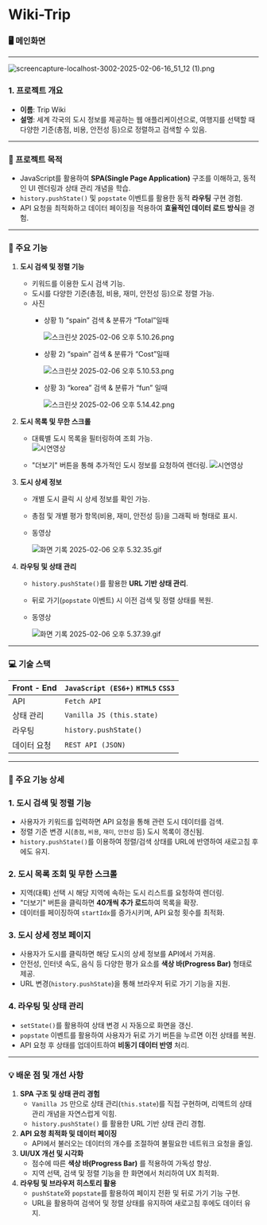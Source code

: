 # Wiki-Trip

### 🖥️ 메인화면

---

![screencapture-localhost-3002-2025-02-06-16_51_12 (1).png](attachment:2768ff53-6c9a-4763-8ffe-056422c4f2ea:screencapture-localhost-3002-2025-02-06-16_51_12_(1).png)

### **1. 프로젝트 개요**

- **이름**: Trip Wiki
- **설명**: 세계 각국의 도시 정보를 제공하는 웹 애플리케이션으로, 여행지를 선택할 때 다양한 기준(총점, 비용, 안전성 등)으로 정렬하고 검색할 수 있음.

---

### **📝 프로젝트 목적**

- JavaScript를 활용하여 **SPA(Single Page Application)** 구조를 이해하고, 동적인 UI 렌더링과 상태 관리 개념을 학습.
- `history.pushState()` 및 `popstate` 이벤트를 활용한 동적 **라우팅** 구현 경험.
- API 요청을 최적화하고 데이터 페이징을 적용하여 **효율적인 데이터 로드 방식**을 경험.

---

### **📌 주요 기능**

1. **도시 검색 및 정렬 기능**
    - 키워드를 이용한 도시 검색 기능.
    - 도시를 다양한 기준(총점, 비용, 재미, 안전성 등)으로 정렬 가능.
    - 사진
        - 상황 1) “spain” 검색 & 분류가 “Total”일때
            
            ![스크린샷 2025-02-06 오후 5.10.26.png](attachment:32b50d11-ae6f-4485-a66b-ee5a40dca177:스크린샷_2025-02-06_오후_5.10.26.png)
            
        - 상황 2) “spain” 검색 & 분류가 “Cost”일때
            
            ![스크린샷 2025-02-06 오후 5.10.53.png](attachment:c754afea-e2de-4c78-a5ee-3a2747d38894:스크린샷_2025-02-06_오후_5.10.53.png)
            
        - 상황 3) “korea” 검색 & 분류가 “fun” 일때
            
            ![스크린샷 2025-02-06 오후 5.14.42.png](attachment:2404d3a5-99e9-43d0-83f7-04dd709816f9:스크린샷_2025-02-06_오후_5.14.42.png)
            
2. **도시 목록 및 무한 스크롤**
    - 대륙별 도시 목록을 필터링하여 조회 가능.
      </br>
      ![시연영상]("attachment:5254df6c-1442-460b-884b-15fd60b38dd5:화면_기록_2025-02-06_오후_5.29.24.gif")
        
    - "더보기" 버튼을 통해 추가적인 도시 정보를 요청하여 렌더링.
      ![시연영상](attachment:033a343a-d6b9-4a9b-8dae-022b219134c4:화면_기록_2025-02-06_오후_5.17.22_(1).gif)
        
3. **도시 상세 정보**
    - 개별 도시 클릭 시 상세 정보를 확인 가능.
    - 총점 및 개별 평가 항목(비용, 재미, 안전성 등)을 그래픽 바 형태로 표시.
    - 동영상
        
        ![화면 기록 2025-02-06 오후 5.32.35.gif](attachment:49d6807d-29fd-4a28-9c2c-72b50e218edc:화면_기록_2025-02-06_오후_5.32.35.gif)
        
4. **라우팅 및 상태 관리**
    - `history.pushState()`를 활용한 **URL 기반 상태 관리**.
    - 뒤로 가기(`popstate` 이벤트) 시 이전 검색 및 정렬 상태를 복원.
    - 동영상
        
        ![화면 기록 2025-02-06 오후 5.37.39.gif](attachment:b35a75bb-ebe2-4934-8d1b-2c36c314f559:화면_기록_2025-02-06_오후_5.37.39.gif)
        

---

### **💻 기술 스택**

| Front - End | `JavaScript (ES6+)` `HTML5` `CSS3` |
| --- | --- |
| API | `Fetch API` |
| 상태 관리 | `Vanilla JS (this.state)` |
| 라우팅 | `history.pushState()` |
| 데이터 요청 | `REST API (JSON)` |

---

### **🚀 주요 기능 상세**

### 1. **도시 검색 및 정렬 기능**

- 사용자가 키워드를 입력하면 API 요청을 통해 관련 도시 데이터를 검색.
- 정렬 기준 변경 시(`총점`, `비용`, `재미`, `안전성` 등) 도시 목록이 갱신됨.
- `history.pushState()`를 이용하여 정렬/검색 상태를 URL에 반영하여 새로고침 후에도 유지.

### 2. **도시 목록 조회 및 무한 스크롤**

- 지역(대륙) 선택 시 해당 지역에 속하는 도시 리스트를 요청하여 렌더링.
- "더보기" 버튼을 클릭하면 **40개씩 추가 로드**하여 목록을 확장.
- 데이터를 페이징하여 `startIdx`를 증가시키며, API 요청 횟수를 최적화.

### 3. **도시 상세 정보 페이지**

- 사용자가 도시를 클릭하면 해당 도시의 상세 정보를 API에서 가져옴.
- 안전성, 인터넷 속도, 음식 등 다양한 평가 요소를 **색상 바(Progress Bar)** 형태로 제공.
- URL 변경(`history.pushState`)을 통해 브라우저 뒤로 가기 기능을 지원.

### 4. **라우팅 및 상태 관리**

- `setState()`를 활용하여 상태 변경 시 자동으로 화면을 갱신.
- `popstate` 이벤트를 활용하여 사용자가 뒤로 가기 버튼을 누르면 이전 상태를 복원.
- API 요청 후 상태를 업데이트하여 **비동기 데이터 반영** 처리.

---

### **💡 배운 점 및 개선 사항**

1. **SPA 구조 및 상태 관리 경험**
    - `Vanilla JS` 만으로 상태 관리(`this.state`)를 직접 구현하며, 리액트의 상태 관리 개념을 자연스럽게 익힘.
    - `history.pushState()` 를 활용한 URL 기반 상태 관리 경험.
2. **API 요청 최적화 및 데이터 페이징**
    - API에서 불러오는 데이터의 개수를 조절하여 불필요한 네트워크 요청을 줄임.
3. **UI/UX 개선 및 시각화**
    - 점수에 따른 **색상 바(Progress Bar)** 를 적용하여 가독성 향상.
    - 지역 선택, 검색 및 정렬 기능을 한 화면에서 처리하여 UX 최적화.
4. **라우팅 및 브라우저 히스토리 활용**
    - `pushState`와 `popstate`를 활용하여 페이지 전환 및 뒤로 가기 기능 구현.
    - URL을 활용하여 검색어 및 정렬 상태를 유지하여 새로고침 후에도 데이터 유지.

